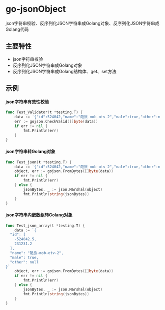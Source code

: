 # go-jsonObject
json字符串校验、反序列化JSON字符串成Golang对象、反序列化JSON字符串成Golang代码

## 主要特性
* json字符串校验
* 反序列化JSON字符串成Golang对象
* 反序列化JSON字符串成Golang结构体、get、set方法

## 示例
#### json字符串有效性校验
```go
func Test_Validator(t *testing.T) {
	data := `{"id":524042,"name":"酷旅-mob-otv-2","male":true,"other":null}`
	err := gojson.CheckValid([]byte(data))
	if err != nil {
		fmt.Println(err)
	}
}
```
#### json字符串转Golang对象
```go
func Test_json(t *testing.T) {
	data := `{"id":524042,"name":"酷旅-mob-otv-2","male":true,"other":null}`
	object, err := gojson.FromBytes([]byte(data))
	if err != nil {
		fmt.Println(err)
	} else {
		jsonBytes, _ := json.Marshal(object)
		fmt.Println(string(jsonBytes))
	}
}
```
#### json字符串内嵌数组转Golang对象
```go
func Test_json_array(t *testing.T) {
	data := `{
  "id": [
    -524042.5,
    231231.2
  ],
  "name": "酷旅-mob-otv-2",
  "male": true,
  "other": null
}`
	object, err := gojson.FromBytes([]byte(data))
	if err != nil {
		fmt.Println(err)
	} else {
		jsonBytes, _ := json.Marshal(object)
		fmt.Println(string(jsonBytes))
	}
}
```
